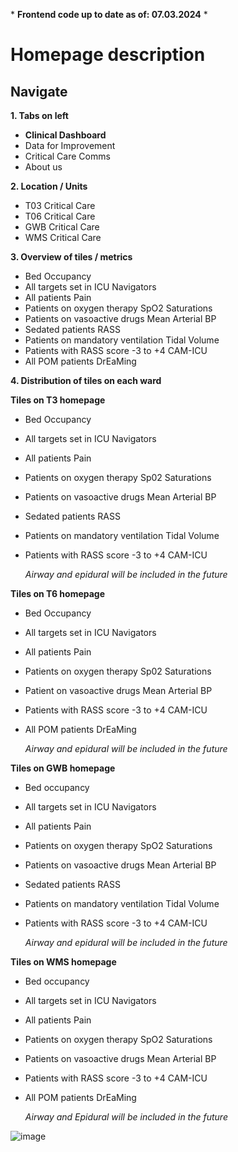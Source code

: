 \* **Frontend code up to date as of: 07.03.2024** \*

# Homepage description

## Navigate


**1. Tabs on left**


   * **Clinical Dashboard** 
   * Data for Improvement
   * Critical Care Comms
   * About us

**2. Location / Units**
   * T03 Critical Care
   * T06 Critical Care
   * GWB Critical Care
   * WMS Critical Care
     
**3.  Overview of tiles / metrics**
   * Bed Occupancy
   * All targets set in ICU Navigators
   * All patients Pain
   * Patients on oxygen therapy SpO2 Saturations
   * Patients on vasoactive drugs Mean Arterial BP
   * Sedated patients RASS
   * Patients on mandatory ventilation Tidal Volume
   * Patients with RASS score -3 to +4 CAM-ICU
   * All POM patients DrEaMing

**4. Distribution of tiles on each ward**

 **Tiles on T3 homepage**
 
  * Bed Occupancy
  * All targets set in ICU Navigators
  * All patients Pain
  * Patients on oxygen therapy Sp02 Saturations
  * Patients on vasoactive drugs Mean Arterial BP
  * Sedated patients RASS
  * Patients on mandatory ventilation Tidal Volume
  * Patients with RASS score -3 to +4 CAM-ICU

    *Airway and epidural will be included in the future*

  **Tiles on T6 homepage**
  
  * Bed Occupancy
  * All targets set in ICU Navigators
  * All patients Pain
  * Patients on oxygen therapy Sp02 Saturations
  * Patient on vasoactive drugs Mean Arterial BP
  * Patients with RASS score -3 to +4 CAM-ICU
  * All POM patients DrEaMing
   
      *Airway and epidural will be included in the future*


  **Tiles on GWB homepage**
  
  * Bed occupancy
  * All targets set in ICU Navigators
  * All patients Pain
  * Patients on oxygen therapy SpO2 Saturations
  * Patients on vasoactive drugs Mean Arterial BP
  * Sedated patients RASS
  * Patients on mandatory ventilation Tidal Volume
  * Patients with RASS score -3 to +4 CAM-ICU
     
      *Airway and epidural will be included in the future*

 **Tiles on WMS homepage**
 
   * Bed occupancy
   *  All targets set in ICU Navigators
   *  All patients Pain
   * Patients on oxygen therapy SpO2 Saturations
   * Patients on vasoactive drugs Mean Arterial BP
   * Patients with RASS score -3 to +4 CAM-ICU
   * All POM patients DrEaMing
     
     *Airway and Epidural will be included in the future*
   

![image](https://github.com/inform-us/requirements_specifications/assets/94536083/0e4054ef-1e55-4559-a994-f354fc6b8065)


